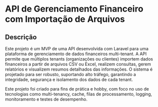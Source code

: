 # API de Gerenciamento Financeiro com Importação de Arquivos

## Descrição

Este projeto é um MVP de uma API desenvolvida com Laravel para uma plataforma de gerenciamento de dados financeiros multi-tenant. A API permite que múltiplos tenants (organizações ou clientes) importem dados financeiros a partir de arquivos CSV ou Excel, realizem consultas, gerem relatórios e visualizem resumos detalhados das informações. O sistema é projetado para ser robusto, suportando alto tráfego, garantindo a integridade, segurança e isolamento dos dados de cada tenant.

Este projeto foi criado para fins de prática e hobby, com foco no uso de tecnologias como multi-tenancy, cache, filas de processamento, logging, monitoramento e testes de desempenho.
